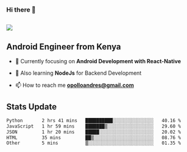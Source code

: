 ### Hi there 👋
<h2 align="left"><img src="https://readme-typing-svg.herokuapp.com?color='blue'&lines=I'm+Andrew+Opollo😊;Welcome+to+my+Github😜"> </h2>

## Android Engineer from Kenya


- 🌱 Currently focusing on **Android Development with React-Native**

- 🔭 Also learning **NodeJs** for Backend Development

- 📫 How to reach me **opolloandres@gmail.com**


## Stats Update
<!--START_SECTION:waka-->

```txt
Python       2 hrs 41 mins   ██████████░░░░░░░░░░░░░░░   40.16 %
JavaScript   1 hr 59 mins    ███████▒░░░░░░░░░░░░░░░░░   29.60 %
JSON         1 hr 20 mins    █████░░░░░░░░░░░░░░░░░░░░   20.02 %
HTML         35 mins         ██▒░░░░░░░░░░░░░░░░░░░░░░   08.76 %
Other        5 mins          ▒░░░░░░░░░░░░░░░░░░░░░░░░   01.35 %
```

<!--END_SECTION:waka-->


